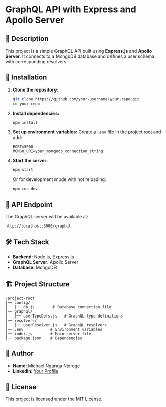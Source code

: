 # GraphQL API with Express and Apollo Server

## 📌 Description
This project is a simple GraphQL API built using **Express.js** and **Apollo Server**. It connects to a MongoDB database and defines a user schema with corresponding resolvers.

## 🚀 Installation

1. **Clone the repository:**
   ```sh
   git clone https://github.com/your-username/your-repo.git
   cd your-repo
   ```

2. **Install dependencies:**
   ```sh
   npm install
   ```

3. **Set up environment variables:**
   Create a `.env` file in the project root and add:
   ```env
   PORT=5000
   MONGO_URI=your_mongodb_connection_string
   ```

4. **Start the server:**
   ```sh
   npm start
   ```
   Or for development mode with hot reloading:
   ```sh
   npm run dev
   ```

## 📡 API Endpoint
The GraphQL server will be available at:
```
http://localhost:5000/graphql
```

## 🛠 Tech Stack
- **Backend:** Node.js, Express.js
- **GraphQL Server:** Apollo Server
- **Database:** MongoDB

## 🏗 Project Structure
```
/project-root
│── config/
│   ├── db.js        # Database connection file
│── graphql/
│   ├── userTypeDefs.js   # GraphQL type definitions
│── resolvers/
│   ├── userResolver.js   # GraphQL resolvers
│── .env            # Environment variables
│── index.js        # Main server file
│── package.json    # Dependencies
```

## 👤 Author
- **Name:** Michael Nganga Njoroge  
- **LinkedIn:** [Your Profile](https://www.linkedin.com/in/michael-ng-ang-a-049b92187/)  

## 📜 License
This project is licensed under the MIT License.
